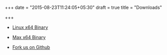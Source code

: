 +++
date = "2015-08-23T11:24:05+05:30"
draft = true
title = "Downloads"

+++



- [Linux x64 Binary](https://github.com/evnix/etzel/releases/download/v0.1.0/etzel_release.Linux_x64.0.1.0.tar.gz) 

- [Max x64 Binary](https://github.com/evnix/etzel/releases/download/v0.1.0/etzel_release.Mac_x64.v.0.1.0.zip) 

- [Fork us on Github](https://github.com/evnix/etzel/)